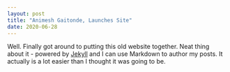 ```yaml
---
layout: post
title: "Animesh Gaitonde, Launches Site"
date: 2020-06-28
---
```


Well. Finally got around to putting this old website together. Neat thing about it - powered by [Jekyll](http://jekyllrb.com) and I can use Markdown to author my posts. It actually is a lot easier than I thought it was going to be.
